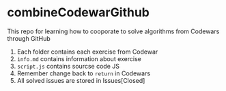 # combineCodewarGithub
This repo for learning how to cooporate to solve algorithms from Codewars through GitHub
1. Each folder contains each exercise from Codewar
2. `info.md` contains information about exercise
3. `script.js` contains sourcse code JS
4. Remember change back to `return` in Codewars
5. All solved issues are stored in Issues[Closed]
